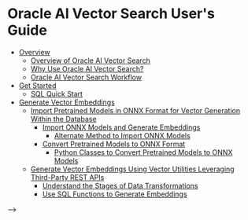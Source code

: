 # Oracle AI Vector Search User's Guide

-   [Overview](Overview.md)
    -   [Overview of Oracle AI Vector Search](OverviewVS.md)
    -   [Why Use Oracle AI Vector Search?](WhyVS.md)
    -   [Oracle AI Vector Search Workflow](Workflow.md)
-   [Get Started](GetStartedRenamed.md)
    -   [SQL Quick Start](Quickstart.md)
-   [Generate Vector Embeddings](VectorEmbeddingsChapter.md)
    -   [Import Pretrained Models in ONNX Format for Vector Generation Within the Database](ImportModels.md)
        -   [Import ONNX Models and Generate Embeddings](./ImportONNX.md)
            -   [Alternate Method to Import ONNX Models](AltImportONNX.md)
        -   [Convert Pretrained Models to ONNX Format](ConvertModels.md)
            -   [Python Classes to Convert Pretrained Models to ONNX Models](PythonToConvert.md)
    -   [Generate Vector Embeddings Using Vector Utilities Leveraging Third-Party REST APIs](GenerateVector.md)
        -   [Understand the Stages of Data Transformations](DataTransforms.md)
        -   [Use SQL Functions to Generate Embeddings](./SQLFunctions.md)



<!-- [GUID1]: WhyVS.md
<!-- this is a file name -->
<!-- [GUID2]: GetStartedRenamed.md -->
<!-- this is a relative path -->
<!-- [GUID3]: ./Quickstart.md/ -->
<!-- this is a relative path --> -->